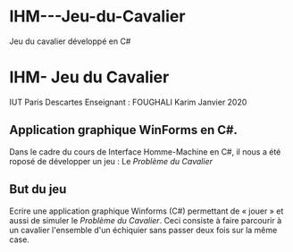 # IHM---Jeu-du-Cavalier
Jeu du cavalier développé en C#

# IHM- Jeu du Cavalier

IUT Paris Descartes
Enseignant : FOUGHALI Karim 
Janvier 2020

## Application graphique WinForms en C#.

Dans le cadre du cours de Interface Homme-Machine en C#, il nous a été roposé de développer un jeu : Le *Problème du Cavalier*



## But du jeu

Ecrire une application graphique Winforms (C#) permettant de « jouer » et aussi de simuler le *Problème du Cavalier*. Ceci consiste à faire parcourir à un cavalier l'ensemble d'un échiquier sans passer deux fois sur la même case. 


